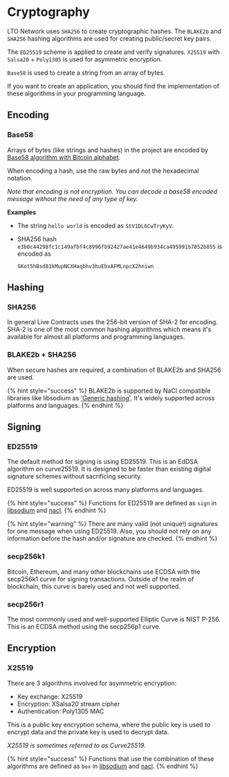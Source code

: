 # Cryptography

LTO Network uses `SHA256` to create cryptographic hashes. The `BLAKE2b` and `SHA256` hashing algorithms are used for creating public/secret key pairs.

The `ED25519` scheme is applied to create and verify signatures. `X25519` with `Salsa20` + `Poly1305` is used for asymmetric encryption.

`Base58` is used to create a string from an array of bytes.

If you want to create an application, you should find the implementation of these algorithms in your programming language.

## Encoding

### Base58

Arrays of bytes (like strings and hashes) in the project are encoded by [Base58 algorithm with Bitcoin alphabet](https://en.bitcoin.it/wiki/Base58Check\_encoding).

When encoding a hash, use the raw bytes and not the hexadecimal notation.

_Note that encoding is not encryption. You can decode a base58 encoded message without the need of any type of key._

**Examples**

* The string `hello world` is encoded as `StV1DL6CwTryKyV`.
*   SHA256 hash `e3b0c44298fc1c149afbf4c8996fb92427ae41e4649b934ca495991b7852b855` is encoded as

    `GKot5hBsd81kMupNCXHaqbhv3huEbxAFMLnpcX2hniwn`&#x20;

## Hashing

### SHA256

In general Live Contracts uses the 256-bit version of SHA-2 for encoding. SHA-2 is one of the most common hashing algorithms which means it's available for almost all platforms and programming languages.

### BLAKE2b + SHA256

When secure hashes are required, a combination of BLAKE2b and SHA256 are used.

{% hint style="success" %}
BLAKE2b is supported by NaCl compatible libraries like libsodium as ['Generic hashing'](https://download.libsodium.org/doc/hashing/generic\_hashing.html). It's widely supported across platforms and languages.
{% endhint %}

## Signing

### **ED25519**

The default method for signing is using ED25519. This is an EdDSA algorithm on curve25519. It is designed to be faster than existing digital signature schemes without sacrificing security.

ED25519 is well supported on across many platforms and languages.

{% hint style="success" %}
Functions for ED25519 are defined as `sign` in [libsodium](https://download.libsodium.org/doc/public-key\_cryptography/public-key\_signatures.html) and [nacl](https://nacl.cr.yp.to/sign.html).
{% endhint %}

{% hint style="warning" %}
There are many valid (not unique!) signatures for one message when using ED25519. Also, you should not rely on any information before the hash and/or signature are checked.
{% endhint %}

### secp256k1

Bitcoin, Ethereum, and many other blockchains use ECDSA with the secp256k1 curve for signing transactions. Outside of the realm of blockchain, this curve is barely used and not well supported.

### secp256r1

The most commonly used and well-supported Elliptic Curve is NIST P-256. This is an ECDSA method using the secp256p1 curve.

## Encryption

### X25519

There are 3 algorithms involved for asymmetric encryption:

* Key exchange: X25519
* Encryption: XSalsa20 stream cipher
* Authentication: Poly1305 MAC

This is a public key encryption schema, where the public key is used to encrypt data and the private key is used to decrypt data.

_X25519 is sometimes referred to as Curve25519._

{% hint style="success" %}
Functions that use the combination of these algorithms are defined as `box` in [libsodium](https://download.libsodium.org/doc/public-key\_cryptography/authenticated\_encryption.html) and [nacl](http://nacl.cr.yp.to/box.html).&#x20;
{% endhint %}
